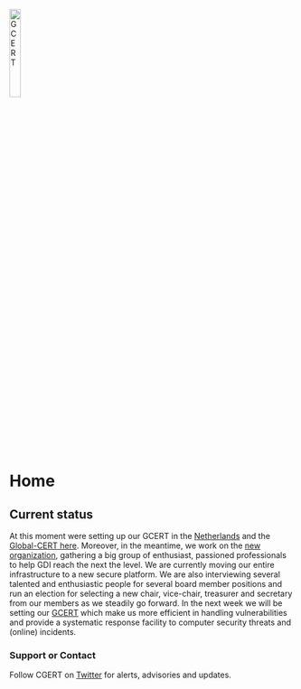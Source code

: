
<a href="/"><img src="https://gcert.nl/over/GCERT_logo_klein.png" width="20%" height="20%" alt="GCERT" border="0" /></a>

# Home
## Current status
At this moment were setting up our GCERT in the [Netherlands](https://GCERT.NL) and the [Global-CERT here](https://GCERT.GLOBAL). Moreover, in the meantime, we work on the [new organization](#outlook-2019), gathering a big group of enthusiast, passioned professionals to help GDI reach the next the level. We are currently moving our entire infrastructure to a new secure platform. We are also interviewing several talented and enthusiastic people for several board member positions and run an election for selecting a new chair, vice-chair, treasurer and secretary from our members as we steadily go forward. In the next week we will be setting our [GCERT](https://github.com/GDI-foundation/GDI.foundation/projects/4) which make us more efficient in handling vulnerabilities and provide a systematic response facility to computer security threats and (online) incidents.

### Support or Contact
Follow CGERT on [Twitter](https://twitter.com/GDI_CERT) for alerts, advisories and updates.

